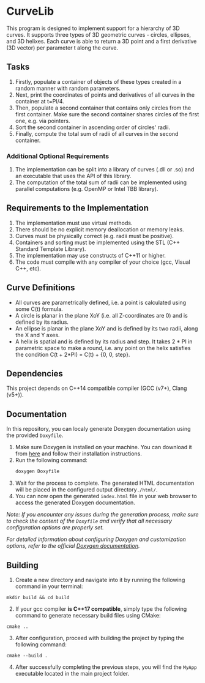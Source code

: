 # CurveLib

This program is designed to implement support for a hierarchy of 3D curves. It supports three types of 3D geometric curves - circles, ellipses, and 3D helixes. Each curve is able to return a 3D point and a first derivative (3D vector) per parameter t along the curve.

## Tasks

1. Firstly, populate a container of objects of these types created in a random manner with random parameters.
2. Next, print the coordinates of points and derivatives of all curves in the container at t=PI/4.
3. Then, populate a second container that contains only circles from the first container. Make sure the second container shares circles of the first one, e.g. via pointers.
4. Sort the second container in ascending order of circles' radii.
5. Finally, compute the total sum of radii of all curves in the second container.

### Additional Optional Requirements

1. The implementation can be split into a library of curves (.dll or .so) and an executable that uses the API of this library.
2. The computation of the total sum of radii can be implemented using parallel computations (e.g. OpenMP or Intel TBB library).

## Requirements to the Implementation

1. The implementation must use virtual methods.
2. There should be no explicit memory deallocation or memory leaks.
3. Curves must be physically correct (e.g. radii must be positive).
4. Containers and sorting must be implemented using the STL (C++ Standard Template Library).
5. The implementation may use constructs of C++11 or higher.
6. The code must compile with any compiler of your choice (gcc, Visual C++, etc).

## Curve Definitions

- All curves are parametrically defined, i.e. a point is calculated using some C(t) formula.
- A circle is planar in the plane XoY (i.e. all Z-coordinates are 0) and is defined by its radius.
- An ellipse is planar in the plane XoY and is defined by its two radii, along the X and Y axes.
- A helix is spatial and is defined by its radius and step. It takes 2 * PI in parametric space to make a round, i.e. any point on the helix satisfies the condition C(t + 2*PI) = C(t) + {0, 0, step}.

## Dependencies

This project depends on C++14 compatible compiler (GCC (v7+), Clang (v5+)).

## Documentation

In this repository, you can localy generate Doxygen documentation using the provided `Doxyfile`.

1. Make sure Doxygen is installed on your machine. You can download it from [here](https://www.doxygen.nl/download.html) and follow their installation instructions.
2. Run the following command:
   ```bash
   doxygen Doxyfile
   ```
3. Wait for the process to complete. The generated HTML documentation will be placed in the configured output directory`./html/`.
4. You can now open the generated `index.html` file in your web browser to access the generated Doxygen documentation.

_Note: If you encounter any issues during the generation process, make sure to check the content of the `Doxyfile` and verify that all necessary configuration options are properly set._

_For detailed information about configuring Doxygen and customization options, refer to the official [Doxygen documentation](https://www.doxygen.nl/manual/index.html)._

## Building

1. Create a new directory and navigate into it by running the following command in your terminal:
```
mkdir build && cd build
```

2. If your gcc compiler **is C++17 compatible**, simply type the following command to generate necessary build files using CMake:
```
cmake ..
```
3. After configuration, proceed with building the project by typing the following command:
```
cmake --build .
```

4. After successfully completing the previous steps, you will find the `MyApp` executable located in the main project folder.
